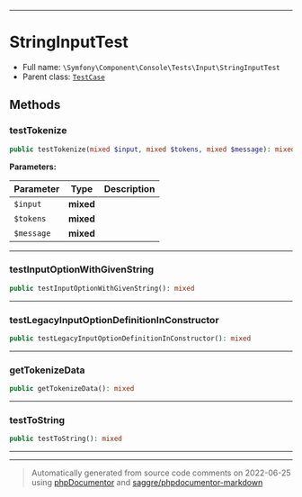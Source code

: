 ***

# StringInputTest





* Full name: `\Symfony\Component\Console\Tests\Input\StringInputTest`
* Parent class: [`TestCase`](../../../../../PHPUnit/Framework/TestCase.md)




## Methods


### testTokenize



```php
public testTokenize(mixed $input, mixed $tokens, mixed $message): mixed
```








**Parameters:**

| Parameter | Type | Description |
|-----------|------|-------------|
| `$input` | **mixed** |  |
| `$tokens` | **mixed** |  |
| `$message` | **mixed** |  |




***

### testInputOptionWithGivenString



```php
public testInputOptionWithGivenString(): mixed
```











***

### testLegacyInputOptionDefinitionInConstructor



```php
public testLegacyInputOptionDefinitionInConstructor(): mixed
```











***

### getTokenizeData



```php
public getTokenizeData(): mixed
```











***

### testToString



```php
public testToString(): mixed
```











***


***
> Automatically generated from source code comments on 2022-06-25 using [phpDocumentor](http://www.phpdoc.org/) and [saggre/phpdocumentor-markdown](https://github.com/Saggre/phpDocumentor-markdown)

